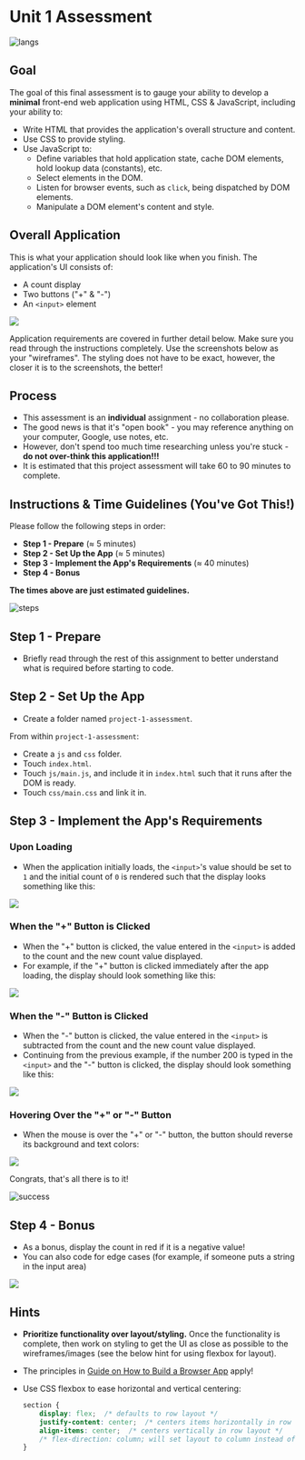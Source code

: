 # Unit 1 Assessment
![langs](https://clipart.info/images/ccovers/1499794874html5-js-css3-logo-png.png)
## Goal

The goal of this final assessment is to gauge your ability to develop a **minimal** front-end web application using HTML, CSS & JavaScript, including your ability to:

- Write HTML that provides the application's overall structure and content. 
- Use CSS to provide styling.
- Use JavaScript to:
	- Define variables that hold application state, cache DOM elements, hold lookup data (constants), etc.
	- Select elements in the DOM.
	- Listen for browser events, such as `click`, being dispatched by DOM elements.
	- Manipulate a DOM element's content and style. 

## Overall Application
This is what your application should look like when you finish. The application's UI consists of:
- A count display
- Two buttons ("+" & "-")
- An `<input>` element

<img src="https://i.imgur.com/nsLfnoG.png">



Application requirements are covered in further detail below. Make sure you read through the instructions completely.
Use the screenshots below as your "wireframes". The styling does not have to be exact, however, the closer it is to the screenshots, the better!

## Process
- This assessment is an **individual** assignment - no collaboration please.
- The good news is that it's "open book" - you may reference anything on your computer, Google, use notes, etc. 
- However, don't spend too much time researching unless you're stuck - **do not over-think this application!!!**
- It is estimated that this project assessment will take 60 to 90 minutes to complete. 

## Instructions & Time Guidelines (You've Got This!)
Please follow the following steps in order:
- **Step 1 - Prepare** (&asymp; 5 minutes)
- **Step 2 - Set Up the App** (&asymp; 5 minutes)
- **Step 3 - Implement the App's Requirements** (&asymp; 40 minutes)
- **Step 4 - Bonus**

**The times above are just estimated guidelines.**

![steps](https://www.learnupon.com/wp-content/uploads/@2x-Blog-ADDIE-stairs-animation.gif)

## Step 1 - Prepare 
- Briefly read through the rest of this assignment to better understand what is required before starting to code.

## Step 2 - Set Up the App
- Create a folder named `project-1-assessment`.

From within `project-1-assessment`:
- Create a `js` and `css` folder.
- Touch `index.html`.
- Touch `js/main.js`, and include it in `index.html` such that it runs after the DOM is ready.
- Touch `css/main.css` and link it in.

## Step 3 - Implement the App's Requirements 

### Upon Loading
- When the application initially loads, the `<input>`'s value should be set to `1` and the initial count of `0` is rendered such that the display looks something like this:

<img src="https://i.imgur.com/nsLfnoG.png">

### When the "+" Button is Clicked
- When the "+" button is clicked, the value entered in the `<input>` is added to the count and the new count value displayed.
- For example, if the "+" button is clicked immediately after the app loading, the display should look something like this:

<img src="https://i.imgur.com/xNdlBn2.png">

### When the "-" Button is Clicked
- When the "-" button is clicked, the value entered in the `<input>` is subtracted from the count and the new count value displayed.
- Continuing from the previous example, if the number 200 is typed in the `<input>` and the "-" button is clicked, the display should look something like this:

<img src="https://i.imgur.com/QjtcAJT.png">

### Hovering Over the "+" or "-" Button
- When the mouse is over the "+" or "-" button, the button should reverse its background and text colors:

<img src="https://i.imgur.com/agT3aGX.png">

Congrats, that's all there is to it!

![success](https://media.tenor.co/images/71c367112da172a580f9abbdef5b67e2/raw)

## Step 4 - Bonus
- As a bonus, display the count in red if it is a negative value!
- You can also code for edge cases (for example, if someone puts a string in the input area)

<img src="https://i.imgur.com/LCSG1Wg.png">

## Hints
- **Prioritize functionality over layout/styling.** Once the functionality is complete, then work on styling to get the UI as close as possible to the wireframes/images (see the below hint for using flexbox for layout).
- The principles in [Guide on How to Build a Browser App](https://github.com/ga-students/wdi-dt-57/blob/master/work/w01/d5/03-guide-to-building-a-browser-app.md) apply!
- Use CSS flexbox to ease horizontal and vertical centering:

	```css
	section {
		display: flex;  /* defaults to row layout */
		justify-content: center;  /* centers items horizontally in row layout */
		align-items: center;  /* centers vertically in row layout */
		/* flex-direction: column; will set layout to column instead of row */
	}
	```
